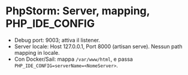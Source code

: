# PhpStorm: Server, mapping, PHP_IDE_CONFIG
- Debug port: 9003; attiva il listener.
- Server locale: Host 127.0.0.1, Port 8000 (artisan serve). Nessun path mapping in locale.
- Con Docker/Sail: mappa `/var/www/html`, e passa `PHP_IDE_CONFIG=serverName=<NomeServer>`.
